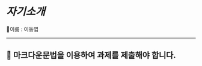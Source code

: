 *자기소개*
=======================
:name_badge:이름 : 이동엽
*****
:name_badge:
마크다운문법을 이용하여 과제를 제출해야 합니다.
----------------------
